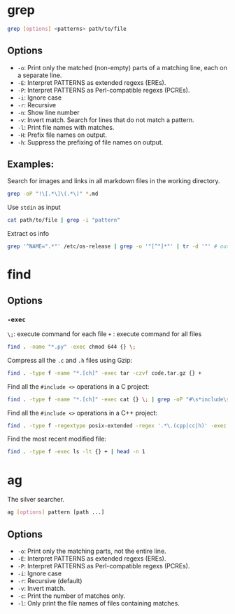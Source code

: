 # grep

```bash
grep [options] <patterns> path/to/file
```

## Options

- `-o`: Print only the matched (non-empty) parts of a matching line, each on a separate line.
- `-E`: Interpret PATTERNS as extended regexs (EREs).
- `-P`: Interpret PATTERNS as Perl-compatible regexs (PCREs).
- `-i`: Ignore case
- `-r`: Recursive
- `-n`: Show line number
- `-v`: Invert match. Search for lines that do not match a pattern.
- `-l`: Print file names with matches.
- `-H`: Prefix file names on output.
- `-h`: Suppress the prefixing of file names on output.




## Examples: 
Search for images and links in all markdown files in the working directory.
```bash
grep -oP "!\[.*\]\(.*\)" *.md
```

Use `stdin` as input
```bash
cat path/to/file | grep -i "pattern"
```

Extract os info
```bash
grep '^NAME=".*"' /etc/os-release | grep -o '"[^"]*"' | tr -d '"' # output eg: Debian
```

# find

## Options


### `-exec`

`\;`: execute command for each file
`+` : execute command for all files


```bash
find . -name "*.py" -exec chmod 644 {} \;
```

Compress all the `.c` and `.h` files using Gzip:
```bash
find . -type f -name "*.[ch]" -exec tar -czvf code.tar.gz {} +
```

Find all the `#include <>` operations in a C project: 
```bash
find . -type f -name "*.[ch]" -exec cat {} \; | grep -oP "#\s*include\s*<\K\w+(\.h)?" | sort | uniq
```

Find all the `#include <>` operations in a C++ project: 
```bash
find . -type f -regextype posix-extended -regex '.*\.(cpp|cc|h)' -exec cat {} \; | grep -oP '^#\s*include\s*<\K\w+(\.h)?' | sort | uniq
```



Find the most recent modified file:
```bash
find . -type f -exec ls -lt {} + | head -n 1
```




# ag

The silver searcher.

```bash
ag [options] pattern [path ...]
```

## Options

- `-o`: Print only the matching parts, not the entire line.
- `-E`: Interpret PATTERNS as extended regexs (EREs).
- `-P`: Interpret PATTERNS as Perl-compatible regexs (PCREs).
- `-i`: Ignore case
- `-r`: Recursive (default)
- `-v`: Invert match.
- `-c`: Print the number of matches only.
- `-l`: Only print the file names of files containing matches.

